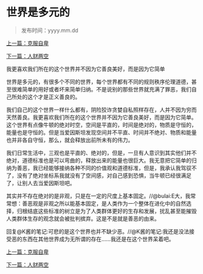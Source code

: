 # 世界是多元的

>发布时间：yyyy.mm.dd

[上一篇：克服自卑](social/article85)

[下一篇：人财两空](social/article87)

我更喜欢我们所在的这个世界并不因为它善良美好，而是因为它简单

世界是多元的，有很多个不同的世界，每个世界都有不同的规则秩序伦理道德，甚至很难简单的用好或者坏来简单归纳。不是说别的那些世界就充满了罪恶，我们自己所处的这个才是正义善良的。

我们自己的这个世界一样什么都有，阴险狡诈贪婪自私照样存在，人并不因为穷而天然善良。我更喜欢我们所在的这个世界并不因为它善良美好，而是因为它简单。这个世界有点像牛顿的绝对时空，空间是平直的，时间是绝对的，物质是守恒的，能量也是守恒的。但是当爱因斯坦发现空间并不平直、时间并不绝对、物质和能量也并非各自守恒，那么，就会释放出前所未有的伟力。

我们日常生活中，三观也是平直的、绝对的，但是，一旦有人意识到其实他们并不绝对，道德标准也是可以弯曲的，释放出来的能量也很巨大。我无意把它简单的归纳为善恶，我已经能够接纳各种不同的价值观和道德标准，但是，我承认我驾驭不了，没有了绝对坐标系我就没有了空间感，对自己感到恐惧，当牛顿已经很满足了，让别人去当爱因斯坦吧。

其实并不存在绝对的是非观，只是在一定的尺度上基本固定。//@bulai:E大，我常常想：善恶观是非观之所以能基本固定，是人类作为一个整体在进化中的自然选择，归根结底这些标准的树立是为了人类群体更好的生存和发展，扰乱甚至能摧毁人类群体生存的观念就会被批判摈弃。这是不是就是善恶的由来。

回复@K酱的笔记:可悲的是这个世界也并不缺少恶。//@K酱的笔记:我还是没法接受恶的东西在其他世界成为无所谓的存在……我还是在这个世界呆着吧。

[上一篇：克服自卑](social/article85)

[下一篇：人财两空](social/article87)

